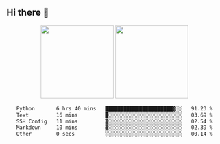 ## Hi there 👋
<div align="center">
<span>  </span>
<img height="170px" src="https://github-readme-stats.vercel.app/api?username=LZvoid&show_icons=true&count_private==true&v=3" /><span>        </span><img height="170px" src="https://github-readme-stats.vercel.app/api/top-langs/?username=LZvoid&layout=compact&langs_count=8&v=3" />
<span>  </span>
</div>
<div align="center">

<!--START_SECTION:waka-->

```txt
Python       6 hrs 40 mins   ██████████████████████▓░░   91.23 %
Text         16 mins         █░░░░░░░░░░░░░░░░░░░░░░░░   03.69 %
SSH Config   11 mins         ▓░░░░░░░░░░░░░░░░░░░░░░░░   02.54 %
Markdown     10 mins         ▓░░░░░░░░░░░░░░░░░░░░░░░░   02.39 %
Other        0 secs          ░░░░░░░░░░░░░░░░░░░░░░░░░   00.14 %
```

<!--END_SECTION:waka-->
</div>
